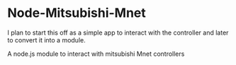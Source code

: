Node-Mitsubishi-Mnet
====================

I plan to start this off as a simple app to interact with the controller and later to convert it into a module.

A node.js module to interact with mitsubishi Mnet controllers


